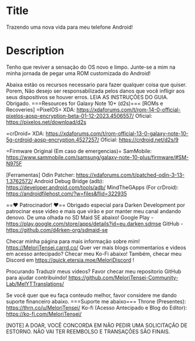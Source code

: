 # Title
Trazendo uma nova vida para meu telefone Android!

# Description
Tenho que reviver a sensação do OS novo e limpo. Junte-se a mim na minha jornada de pegar uma ROM customizada do Android!

Abaixa estão os recursos necessario para fazer qualquer coisa que quiser. Porem, Não desejo ser responsabilizada pelos danos que você infligir aos seus dispositivos se houver erros. LEIA AS INSTRUÇÕES DO GUIA. Obrigado.
===Resources for Galaxy Note 10+ (d2s)===
[ROMs e Recoveries]
=PixelOS=
XDA: https://xdaforums.com/t/rom-14-0-official-pixelos-aosp-encryption-beta-01-12-2023.4506557/
Oficial: https://pixelos.net/download/d2s

=crDroid=
XDA: https://xdaforums.com/t/rom-official-13-0-galaxy-note-10-5g-crdroid-aosp-encryption.4527257/
Oficial: https://crdroid.net/d2s/9

=Firmware Original (Em caso de emergencias)=
SamMobile: https://www.sammobile.com/samsung/galaxy-note-10-plus/firmware/#SM-N975F

[Ferramentas]
Odin Patcher: https://xdaforums.com/t/patched-odin-3-13-1.3762572/
Android Debug Bridge (adb): https://developer.android.com/tools/adb/
MindTheGApps (For crDroid): https://androidfilehost.com/?w=files&flid=322935

==❤️ Patrocinador! ❤️==
Obrigado especial para Darken Development por patrocinar esse video e mais que virão e por manter meu canal andando denovo. De uma olhada no SD Maid SE abaixo!
Google Play - https://play.google.com/store/apps/details?id=eu.darken.sdmse
GitHub - https://github.com/d4rken-org/sdmaid-se

Checar minha página para mais informação sobre mim! https://MeloriTensei.carrd.co/
Quer ver mais blogs commentarios e videos em acesso antecipado? Checar meu Ko-Fi abaixo!
Também, checar meu Discord em https://quick.etersia.moe/MeloriDiscord !

Procurando Traduzir meus videos? Favor checar meu repositorio GitHub para ajudar contribuindo!
https://github.com/MeloriTensei-Community-Lab/MelYTTranslations/

Se você quer que eu faça conteudo melhor, favor considere me dando suporte financeiro abaixo.
===Suporte me abaixo===
Throne (Presentes): https://thrn.co/u/MeloriTensei/
Ko-fi (Acesso Antecipado e Blog do Editor): https://ko-fi.com/MeloriTensei/

[NOTE]
A DOAR, VOCÊ CONCORDA EM NÃO PEDIR UMA SOLICITAÇÃO DE ESTORNO. NÃO VAI TER REEMBOLSO E TRANSAÇÕES SÃO FINAIS.